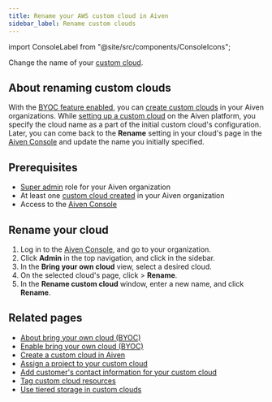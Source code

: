 ```yaml
---
title: Rename your AWS custom cloud in Aiven
sidebar_label: Rename custom clouds
---
```


import ConsoleLabel from "@site/src/components/ConsoleIcons";

Change the name of your [custom cloud](/docs/platform/concepts/byoc).

## About renaming custom clouds

With the [BYOC feature enabled](/docs/platform/howto/byoc/enable-byoc), you can
[create custom clouds](/docs/platform/howto/byoc/create-custom-cloud) in your Aiven
organizations. While
[setting up a custom cloud](/docs/platform/howto/byoc/create-custom-cloud) on the Aiven
platform, you specify the cloud name as a part of the initial custom
cloud's configuration. Later, you can come back to the **Rename**
setting in your cloud's page in the [Aiven
Console](https://console.aiven.io/) and update the name you initially
specified.

## Prerequisites

-   [Super admin](/docs/platform/howto/make-super-admin) role for your Aiven organization
-   At least one
    [custom cloud created](/docs/platform/howto/byoc/create-custom-cloud) in your Aiven organization
-   Access to the [Aiven Console](https://console.aiven.io/)

## Rename your cloud

1.  Log in to the [Aiven Console](https://console.aiven.io/), and go to your organization.
1.  Click **Admin** in the top navigation, and click <ConsoleLabel name="bringyourowncloud"/>
    in the sidebar.
1.  In the **Bring your own cloud** view, select a desired cloud.
1.  On the selected cloud's page, click <ConsoleLabel name="actions"/> > **Rename**.
1.  In the **Rename custom cloud** window, enter a new name, and click **Rename**.

## Related pages

-   [About bring your own cloud (BYOC)](/docs/platform/concepts/byoc)
-   [Enable bring your own cloud (BYOC)](/docs/platform/howto/byoc/enable-byoc)
-   [Create a custom cloud in Aiven](/docs/platform/howto/byoc/create-custom-cloud)
-   [Assign a project to your custom cloud](/docs/platform/howto/byoc/assign-project-custom-cloud)
-   [Add customer's contact information for your custom cloud](/docs/platform/howto/byoc/add-customer-info-custom-cloud)
-   [Tag custom cloud resources](/docs/platform/howto/byoc/tag-custom-cloud-resources)
-   [Use tiered storage in custom clouds](/docs/platform/howto/byoc/use-byoc-tiered-storage)
